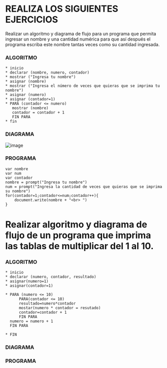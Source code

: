 # REALIZA LOS SIGUIENTES EJERCICIOS

Realizar un algoritmo y diagrama de flujo para un programa que permita ingresar un nombre y una cantidad numérica para que así después el programa escriba este nombre tantas veces como su cantidad ingresada.

### ALGORITMO
    * inicio
    * declarar (nombre, numero, contador)
    * mostrar ("Ingresa tu nombre")
    * asignar (nombre)
    * mostrar ("Ingresa el número de veces que quieras que se imprima tu nombre")
    * asignar (numero)
    * asignar (contador=1)
    * PARA (contador <= numero)
       mostrar (nombre)
       contador = contador + 1
       FIN PARA
    * fin

### DIAGRAMA
![image](https://user-images.githubusercontent.com/80857368/159561168-dfd7da8a-edc6-4ee1-a4de-386d6126930b.png)

### PROGRAMA
    var nombre
    var num
    var contador
    nombre = prompt("Ingresa tu nombre")
    num = prompt("Ingresa la cantidad de veces que quieras que se imprima su nombre")
    for(contador=1;contador<=num;contador++){
        document.write(nombre + "<br> ")
    }
# Realizar algoritmo y diagrama de flujo de un programa que imprima las tablas de multiplicar del 1 al 10.

### ALGORITMO
    * inicio
    * declarar (numero, contador, resultado)
    * asignar(numero=1)
    * asignar(contador=1)
    
    * PARA (numero <= 10)
          PARA(contador <= 10) 
          resultado=numero*contador 
          mostar(numero * contador = resutado) 
          contador=contador + 1 
          FIN PARA
      numero = numero + 1
      FIN PARA
        
    * FIN

### DIAGRAMA


### PROGRAMA


